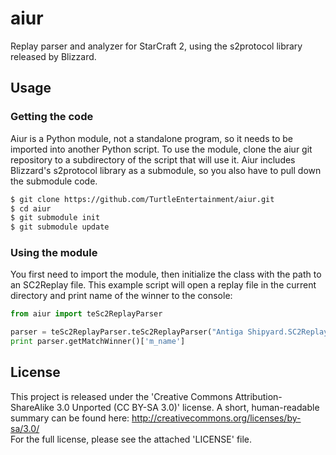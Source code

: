 aiur
====

Replay parser and analyzer for StarCraft 2, using the s2protocol library
released by Blizzard.

## Usage

### Getting the code

Aiur is a Python module, not a standalone program, so it needs to be imported
into another Python script. To use the module, clone the aiur git repository
to a subdirectory of the script that will use it. Aiur includes Blizzard's
s2protocol library as a submodule, so you also have to pull down the submodule
code.

```bash
$ git clone https://github.com/TurtleEntertainment/aiur.git
$ cd aiur
$ git submodule init
$ git submodule update
```

### Using the module

You first need to import the module, then initialize the class with the
path to an SC2Replay file.  This example script will open a replay file in
the current directory and print name of the winner to the console:

```python
from aiur import teSc2ReplayParser

parser = teSc2ReplayParser.teSc2ReplayParser("Antiga Shipyard.SC2Replay")
print parser.getMatchWinner()['m_name']
```

## License

This project is released under the 'Creative Commons Attribution-ShareAlike 3.0
Unported (CC BY-SA 3.0)' license. A short, human-readable summary can be found
here: http://creativecommons.org/licenses/by-sa/3.0/<br />
For the full license, please see the attached 'LICENSE' file.
